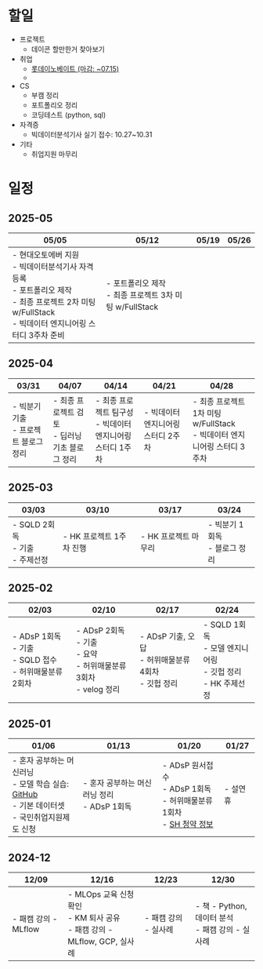 
# 할일
- 프로젝트
  - 데이콘 할만한거 찾아보기
- 취업
  - [롯데이노베이트 (마감: ~07.15)](https://recruit.lotte.co.kr/apply/announcement/detail/21593031?compcd=?id=bookmark1008)
  - 
- CS
  - 부캠 정리
  - 포트폴리오 정리
  - 코딩테스트 (python, sql)
- 자격증
  - 빅데이터분석기사 실기 접수: 10.27~10.31
- 기타
  - 취업지원 마무리
  
# 일정
## 2025-05

| 05/05                                      | 05/12            | 05/19        | 05/26                          |
|--------------------------------------------|------------------|--------------|---------------------------------|
| - 현대오토에버 지원<br>- 빅데이터분석기사 자격 등록<br>- 포트폴리오 제작<br>- 최종 프로젝트 2차 미팅 w/FullStack<br>- 빅데이터 엔지니어링 스터디 3주차 준비 | - 포트폴리오 제작<br>- 최종 프로젝트 3차 미팅 w/FullStack<br>  | |

## 2025-04

| 03/31                                      | 04/07            | 04/14        | 04/21                          | 04/28|
|--------------------------------------------|------------------|--------------|---------------------------------|---|
| - 빅분기 기출<br>- 프로젝트 블로그 정리       |  - 최종 프로젝트 검토<br>- 딥러닝 기초 블로그 정리    | - 최종 프로젝트 팀구성<br>- 빅데이터 엔지니어링 스터디 1주차<br>  | - 빅데이터 엔지니어링 스터디 2주차 | - 최종 프로젝트 1차 미팅 w/FullStack<br>- 빅데이터 엔지니어링 스터디 3주차 | 

## 2025-03

| 03/03                                      | 03/10            | 03/17        | 03/24                          |
|--------------------------------------------|------------------|--------------|---------------------------------|
| - SQLD 2회독<br>- 기출<br>- 주제선정        | - HK 프로젝트 1주차 진행  | - HK 프로젝트 마무리   | - 빅분기 1회독<br>- 블로그 정리 |


## 2025-02

| 02/03                                                         | 02/10                                                              | 02/17                                                                 | 02/24                                        |
|----------------------------------------------------------------|---------------------------------------------------------------------|------------------------------------------------------------------------|-----------------------------------------------|
| - ADsP 1회독<br>- 기출<br>- SQLD 접수<br>- 허위매물분류 2회차 | - ADsP 2회독<br>- 기출<br>- 요약<br>- 허위매물분류 3회차<br>- velog 정리 | - ADsP 기출, 오답<br>- 허위매물분류 4회차<br>- 깃헙 정리               | - SQLD 1회독<br>- 모델 엔지니어링<br>- 깃헙 정리<br>- HK 주제선정 |


## 2025-01

| 01/06                                                                                                  | 01/13                              | 01/20                                                                                                                              | 01/27   |
|---------------------------------------------------------------------------------------------------------|------------------------------------|-------------------------------------------------------------------------------------------------------------------------------------|---------|
| - 혼자 공부하는 머신러닝<br>- 모델 학습 실습: [GitHub](https://github.com/choikwangil95/ML_Model_Loan_Repayment_Prediction)<br>- 기본 데이터셋<br>- 국민취업지원제도 신청 | - 혼자 공부하는 머신러닝 정리<br>- ADsP 1회독 | - ADsP 원서접수<br>- ADsP 1회독<br>- 허위매물분류 1회차<br>- [SH 청약 정보](https://blog.naver.com/together_sh/223706036592?trackingCode=rss) | - 설연휴 |


## 2024-12

| 12/09                | 12/16                                                                                                                                                          | 12/23           | 12/30                              |
|----------------------|----------------------------------------------------------------------------------------------------------------------------------------------------------------|-----------------|-------------------------------------|
| - 패캠 강의 - MLflow | - MLOps 교육 신청 확인<br>- KM 퇴사 공유<br>- 패캠 강의 - MLflow, GCP, 실사례                                                                                   | - 패캠 강의 - 실사례 | - 책 - Python, 데이터 분석<br>- 패캠 강의 - 실사례 |

